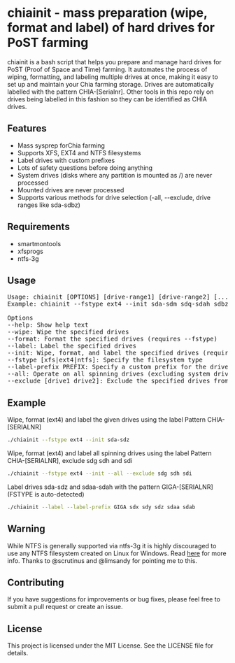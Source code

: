 # chiainit - mass preparation (wipe, format and label) of hard drives for PoST farming

chiainit is a bash script that helps you prepare and manage hard drives for PoST (Proof of Space and Time) farming. It automates the process of wiping, formatting, and labeling multiple drives at once, making it easy to set up and maintain your Chia farming storage.
Drives are automatically labelled with the pattern CHIA-[Serialnr].
Other tools in this repo rely on drives being labelled in this fashion so they can be identified as CHIA drives.

## Features

- Mass sysprep forChia farming
- Supports XFS, EXT4 and NTFS filesystems
- Label drives with custom prefixes
- Lots of safety questions before doing anything
- System drives (disks where any partition is mounted as /) are never processed
- Mounted drives are never processed
- Supports various methods for drive selection (-all, --exclude, drive ranges like sda-sdbz)

## Requirements

- smartmontools
- xfsprogs
- ntfs-3g

## Usage
<pre>
Usage: chiainit [OPTIONS] [drive-range1] [drive-range2] [...] driveN
Example: chiainit --fstype ext4 --init sda-sdm sdq-sdah sdbz

Options
--help: Show help text
--wipe: Wipe the specified drives
--format: Format the specified drives (requires --fstype)
--label: Label the specified drives
--init: Wipe, format, and label the specified drives (requires --fstype)
--fstype [xfs|ext4|ntfs]: Specify the filesystem type
--label-prefix PREFIX: Specify a custom prefix for the drive labels (default: CHIA)
--all: Operate on all spinning drives (excluding system drive and mounted drives)
--exclude [drive1 drive2]: Exclude the specified drives from the operation
</pre>

## Example

Wipe, format (ext4) and label the given drives using the label Pattern CHIA-[SERIALNR]
```bash
./chiainit --fstype ext4 --init sda-sdz
```

Wipe, format (ext4) and label all spinning drives using the label Pattern CHIA-[SERIALNR], exclude sdg sdh and sdi
```bash
./chiainit --fstype ext4 --init --all --exclude sdg sdh sdi
```

Label drives sda-sdz and sdaa-sdah with the pattern GIGA-[SERIALNR] (FSTYPE is auto-detected)
```bash
./chiainit --label --label-prefix GIGA sdx sdy sdz sdaa sdab
```

## Warning

While NTFS is generally supported via ntfs-3g it is highly discouraged to use any NTFS filesystem created on Linux for Windows.
Read [here](https://unix.stackexchange.com/questions/617400/can-linux-corrupt-the-data-on-an-ntfs-partition) for more info.
Thanks to @scrutinus and @limsandy for pointing me to this.

## Contributing
If you have suggestions for improvements or bug fixes, please feel free to submit a pull request or create an issue.

## License
This project is licensed under the MIT License. See the LICENSE file for details.
